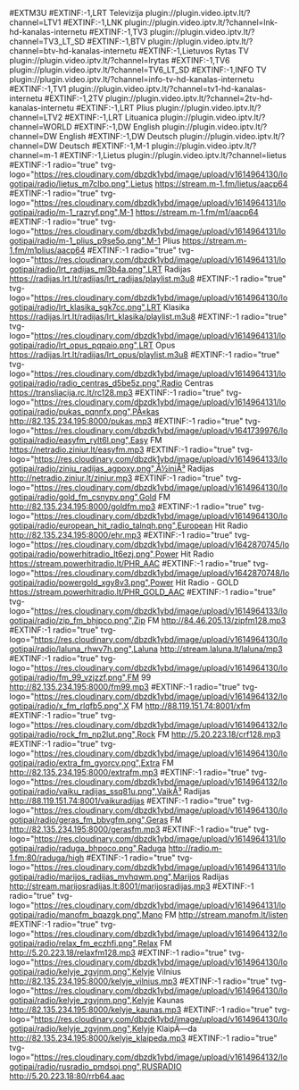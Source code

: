 #EXTM3U
#EXTINF:-1,LRT Televizija
plugin://plugin.video.iptv.lt/?channel=LTV1
#EXTINF:-1,LNK
plugin://plugin.video.iptv.lt/?channel=lnk-hd-kanalas-internetu
#EXTINF:-1,TV3
plugin://plugin.video.iptv.lt/?channel=TV3_LT_SD
#EXTINF:-1,BTV
plugin://plugin.video.iptv.lt/?channel=btv-hd-kanalas-internetu
#EXTINF:-1,Lietuvos Rytas TV
plugin://plugin.video.iptv.lt/?channel=lrytas
#EXTINF:-1,TV6
plugin://plugin.video.iptv.lt/?channel=TV6_LT_SD
#EXTINF:-1,INFO TV
plugin://plugin.video.iptv.lt/?channel=info-tv-hd-kanalas-internetu
#EXTINF:-1,TV1
plugin://plugin.video.iptv.lt/?channel=tv1-hd-kanalas-internetu
#EXTINF:-1,2TV
plugin://plugin.video.iptv.lt/?channel=2tv-hd-kanalas-internetu
#EXTINF:-1,LRT Plius
plugin://plugin.video.iptv.lt/?channel=LTV2
#EXTINF:-1,LRT Lituanica
plugin://plugin.video.iptv.lt/?channel=WORLD
#EXTINF:-1,DW English
plugin://plugin.video.iptv.lt/?channel=DW English
#EXTINF:-1,DW Deutsch
plugin://plugin.video.iptv.lt/?channel=DW Deutsch
#EXTINF:-1,M-1
plugin://plugin.video.iptv.lt/?channel=m-1
#EXTINF:-1,Lietus
plugin://plugin.video.iptv.lt/?channel=lietus
#EXTINF:-1 radio="true" tvg-logo="https://res.cloudinary.com/dbzdk1ybd/image/upload/v1614964130/logotipai/radio/lietus_m7clbo.png",Lietus
https://stream.m-1.fm/lietus/aacp64
#EXTINF:-1 radio="true" tvg-logo="https://res.cloudinary.com/dbzdk1ybd/image/upload/v1614964131/logotipai/radio/m-1_razryf.png",M-1
https://stream.m-1.fm/m1/aacp64
#EXTINF:-1 radio="true" tvg-logo="https://res.cloudinary.com/dbzdk1ybd/image/upload/v1614964131/logotipai/radio/m-1_plius_p9se5o.png",M-1 Plius
https://stream.m-1.fm/m1plius/aacp64
#EXTINF:-1 radio="true" tvg-logo="https://res.cloudinary.com/dbzdk1ybd/image/upload/v1614964131/logotipai/radio/lrt_radijas_ml3b4a.png",LRT Radijas
https://radijas.lrt.lt/radijas/lrt_radijas/playlist.m3u8
#EXTINF:-1 radio="true" tvg-logo="https://res.cloudinary.com/dbzdk1ybd/image/upload/v1614964130/logotipai/radio/lrt_klasika_sgk7cc.png",LRT Klasika
https://radijas.lrt.lt/radijas/lrt_klasika/playlist.m3u8
#EXTINF:-1 radio="true" tvg-logo="https://res.cloudinary.com/dbzdk1ybd/image/upload/v1614964131/logotipai/radio/lrt_opus_pqpaio.png",LRT Opus
https://radijas.lrt.lt/radijas/lrt_opus/playlist.m3u8
#EXTINF:-1 radio="true" tvg-logo="https://res.cloudinary.com/dbzdk1ybd/image/upload/v1614964131/logotipai/radio/radio_centras_d5be5z.png",Radio Centras
https://transliacija.rc.lt/rc128.mp3
#EXTINF:-1 radio="true" tvg-logo="https://res.cloudinary.com/dbzdk1ybd/image/upload/v1614964131/logotipai/radio/pukas_pqnnfx.png",PÅ«kas
http://82.135.234.195:8000/pukas.mp3
#EXTINF:-1 radio="true" tvg-logo="https://res.cloudinary.com/dbzdk1ybd/image/upload/v1641739976/logotipai/radio/easyfm_rylt6l.png",Easy FM
https://netradio.ziniur.lt/easyfm.mp3
#EXTINF:-1 radio="true" tvg-logo="https://res.cloudinary.com/dbzdk1ybd/image/upload/v1614964133/logotipai/radio/ziniu_radijas_agpoxy.png",Å½iniÅ³ Radijas
http://netradio.ziniur.lt/ziniur.mp3
#EXTINF:-1 radio="true" tvg-logo="https://res.cloudinary.com/dbzdk1ybd/image/upload/v1614964130/logotipai/radio/gold_fm_csnypv.png",Gold FM
http://82.135.234.195:8000/goldfm.mp3
#EXTINF:-1 radio="true" tvg-logo="https://res.cloudinary.com/dbzdk1ybd/image/upload/v1614964130/logotipai/radio/european_hit_radio_talnqh.png",European Hit Radio
http://82.135.234.195:8000/ehr.mp3
#EXTINF:-1 radio="true" tvg-logo="https://res.cloudinary.com/dbzdk1ybd/image/upload/v1642870745/logotipai/radio/powerhitradio_lt6ezj.png",Power Hit Radio
https://stream.powerhitradio.lt/PHR_AAC
#EXTINF:-1 radio="true" tvg-logo="https://res.cloudinary.com/dbzdk1ybd/image/upload/v1642870748/logotipai/radio/powergold_xgy8v3.png",Power Hit Radio - GOLD
https://stream.powerhitradio.lt/PHR_GOLD_AAC
#EXTINF:-1 radio="true" tvg-logo="https://res.cloudinary.com/dbzdk1ybd/image/upload/v1614964133/logotipai/radio/zip_fm_bhjpco.png",Zip FM
http://84.46.205.13/zipfm128.mp3
#EXTINF:-1 radio="true" tvg-logo="https://res.cloudinary.com/dbzdk1ybd/image/upload/v1614964130/logotipai/radio/laluna_rhwv7h.png",Laluna
http://stream.laluna.lt/laluna/mp3
#EXTINF:-1 radio="true" tvg-logo="https://res.cloudinary.com/dbzdk1ybd/image/upload/v1614964130/logotipai/radio/fm_99_vzjzzf.png",FM 99
http://82.135.234.195:8000/fm99.mp3
#EXTINF:-1 radio="true" tvg-logo="https://res.cloudinary.com/dbzdk1ybd/image/upload/v1614964132/logotipai/radio/x_fm_rlqfb5.png",X FM
http://88.119.151.74:8001/xfm
#EXTINF:-1 radio="true" tvg-logo="https://res.cloudinary.com/dbzdk1ybd/image/upload/v1614964132/logotipai/radio/rock_fm_np2lut.png",Rock FM
http://5.20.223.18/crf128.mp3
#EXTINF:-1 radio="true" tvg-logo="https://res.cloudinary.com/dbzdk1ybd/image/upload/v1614964130/logotipai/radio/extra_fm_gyorcv.png",Extra FM
http://82.135.234.195:8000/extrafm.mp3
#EXTINF:-1 radio="true" tvg-logo="https://res.cloudinary.com/dbzdk1ybd/image/upload/v1614964132/logotipai/radio/vaiku_radijas_ssq81u.png",VaikÅ³ Radijas
http://88.119.151.74:8001/vaikuradijas
#EXTINF:-1 radio="true" tvg-logo="https://res.cloudinary.com/dbzdk1ybd/image/upload/v1614964130/logotipai/radio/geras_fm_bbvgfm.png",Geras FM
http://82.135.234.195:8000/gerasfm.mp3
#EXTINF:-1 radio="true" tvg-logo="https://res.cloudinary.com/dbzdk1ybd/image/upload/v1614964131/logotipai/radio/raduga_bhpoco.png",Raduga
http://radio.m-1.fm:80/raduga/high
#EXTINF:-1 radio="true" tvg-logo="https://res.cloudinary.com/dbzdk1ybd/image/upload/v1614964131/logotipai/radio/marijos_radijas_mvhqwm.png",Marijos Radijas
http://stream.marijosradijas.lt:8001/marijosradijas.mp3
#EXTINF:-1 radio="true" tvg-logo="https://res.cloudinary.com/dbzdk1ybd/image/upload/v1614964131/logotipai/radio/manofm_bqazgk.png",Mano FM
http://stream.manofm.lt/listen
#EXTINF:-1 radio="true" tvg-logo="https://res.cloudinary.com/dbzdk1ybd/image/upload/v1614964132/logotipai/radio/relax_fm_eczhfi.png",Relax FM
http://5.20.223.18/relaxfm128.mp3
#EXTINF:-1 radio="true" tvg-logo="https://res.cloudinary.com/dbzdk1ybd/image/upload/v1614964130/logotipai/radio/kelyje_zgvjnm.png",Kelyje Vilnius
http://82.135.234.195:8000/kelyje_vilnius.mp3
#EXTINF:-1 radio="true" tvg-logo="https://res.cloudinary.com/dbzdk1ybd/image/upload/v1614964130/logotipai/radio/kelyje_zgvjnm.png",Kelyje Kaunas
http://82.135.234.195:8000/kelyje_kaunas.mp3
#EXTINF:-1 radio="true" tvg-logo="https://res.cloudinary.com/dbzdk1ybd/image/upload/v1614964130/logotipai/radio/kelyje_zgvjnm.png",Kelyje KlaipÄ—da
http://82.135.234.195:8000/kelyje_klaipeda.mp3
#EXTINF:-1 radio="true" tvg-logo="https://res.cloudinary.com/dbzdk1ybd/image/upload/v1614964132/logotipai/radio/rusradio_pmdsoj.png",RUSRADIO
http://5.20.223.18:80/rrb64.aac

